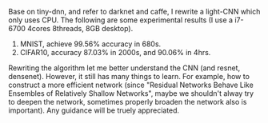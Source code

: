 Base on tiny-dnn, and refer to darknet and caffe, I rewrite a light-CNN which only uses CPU.
The following are some experimental results (I use a i7-6700 4cores 8threads, 8GB desktop).
1. MNIST, achieve 99.56% accuracy in 680s.
2. CIFAR10, accuracy 87.03% in 2000s, and 90.06% in 4hrs.

Rewriting the algorithm let me better understand the CNN (and resnet, densenet). However, it still has many things to learn.
For example, how to construct a more efficient network (since "Residual Networks Behave Like Ensembles of Relatively Shallow Networks", maybe we shouldn't alway try to deepen the network, sometimes properly broaden the network also is important). 
Any guidance will be truely appreciated.

